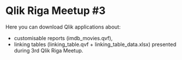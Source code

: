 # Qlik Riga Meetup #3

Here you can download Qlik applications about:
 - customisable reports (imdb_movies.qvf),
 - linking tables (linking_table.qvf + linking_table_data.xlsx)
presented during 3rd Qlik Riga Meetup.
